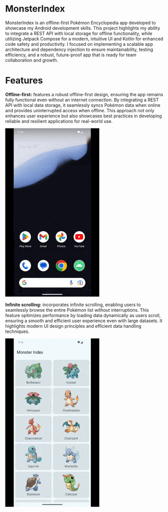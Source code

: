# MonsterIndex

MonsterIndex is an offline-first Pokémon Encyclopedia app developed to showcase my Android development skills. This project highlights my ability to integrate a REST API with local storage for offline functionality, while utilizing Jetpack Compose for a modern, intuitive UI and Kotlin for enhanced code safety and productivity. I focused on implementing a scalable app architecture and dependency injection to ensure maintainability, testing efficiency, and a robust, future-proof app that is ready for team collaboration and growth.

# Features

**Offline-first:** features a robust offline-first design, ensuring the app remains fully functional even without an internet connection. By integrating a REST API with local data storage, it seamlessly syncs Pokémon data when online and provides uninterrupted access when offline. This approach not only enhances user experience but also showcases best practices in developing reliable and resilient applications for real-world use.

<img src="docs/images/offline_first.gif" alt="Offline-first" width="300">

**Infinite scrolling:** incorporates infinite scrolling, enabling users to seamlessly browse the entire Pokémon list without interruptions. This feature optimizes performance by loading data dynamically as users scroll, ensuring a smooth and efficient user experience even with large datasets. It highlights modern UI design principles and efficient data handling techniques.

<img src="docs/images/infinite_scrolling.gif" alt="Infinite Scrolling" width="300">
